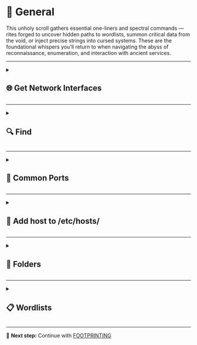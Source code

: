 # 🧠 General

This unholy scroll gathers essential one-liners and spectral commands — rites forged to uncover hidden paths to wordlists, summon critical data from the void, or inject precise strings into cursed systems. These are the foundational whispers you’ll return to when navigating the abyss of reconnaissance, enumeration, and interaction with ancient services.

---

<details>
<summary><h2>🌐 Get Network Interfaces</h2></summary>

<details>
<summary><h3>🪟 Windows</h3></summary>

<details>
<summary><h4>PowerShell</h4></summary>

List all IPv4 addresses with interface names (detailed)  

```powershell
Get-NetIPAddress -AddressFamily IPv4 | Format-Table InterfaceAlias, IPAddress
```

List interfaces with IPv4 addresses (filtered, concise)  

```powershell
Get-NetIPConfiguration | Where-Object { $_.IPv4Address } | Select-Object InterfaceAlias, @{n='IPv4';e={$_.IPv4Address.IPAddress}}
```

</details>

<details>
<summary><h4>CMD</h4></summary>

REM Show all network configuration details

```cmd
ipconfig /all
```

REM Show only IPv4 addresses and adapter names

```cmd
ipconfig /all | findstr /R /C:"IPv4 Address" /C:"adapter"
```

</details>

</details>

<details>
<summary><h3>🐧 Linux</h3></summary>

Show all network interfaces and addresses (modern)

```bash
ip addr
```

One-line summary of all interfaces and addresses

```bash
ip -o addr | awk -F ' +|/' '/inet/ {print $2, $4}'
```

One-line summary of IPv4 addresses only

```bash
ip -4 -o addr | awk -F ' +|/' '/inet/ {print $2, $4}'
```

Legacy: Show all interfaces and IPv4 addresses

```bash
ifconfig -a | grep -w inet | awk '{print $1, $2}'
```

</details>

</details>

---

<details>
<summary><h2>🔍 Find</h2></summary>

<details>
<summary><h3>🪟 Windows</h3></summary>

<details>
<summary><h4>PowerShell</h4></summary>

Recursively find files named flag.txt and show full paths

```powershell
Get-ChildItem -Path C:\ -Recurse -Filter "flag.txt" -File -ErrorAction SilentlyContinue | Select-Object FullName
```

</details>

<details>
<summary><h4>CMD</h4></summary>

Recursively search for flag.txt from current directory

```cmd
dir flag.txt /S /P
```

</details>
</details>

<details>
<summary><h3>🐧 Linux</h3></summary>

Recursively find files named flag.txt, suppress errors

```bash
find / -type f -iname flag.txt 2>/dev/null
```

Find files by extension

```bash
for ext in $(echo ".txt .env .xls .xls* .xltx .od* .doc .doc* .pdf .pot .pot* .pp*");do echo -e "\nFile extension: " $ext; find / -name *$ext 2>/dev/null | grep -v "lib\|fonts\|share\|core" ;done
```

Find SSH Keys

```bash
grep -rnE '^\-{5}BEGIN [A-Z0-9]+ PRIVATE KEY\-{5}$' /* 2>/dev/null
```

</details>

</details>

---

<details>
<summary><h2>🚢 Common Ports</h2></summary>

| TCP Port | TCP Service                         | UDP Port | UDP Service            |
|----------|--------------------------------------|----------|-------------------------|
| 1        | tcpmux                               | 1        | N/A                     |
| 3        | CompressNET                          | 7        | Echo                    |
| 5        | RJE                                  | 9        | Discard                 |
| 7        | Echo                                 | 17       | QOTD                    |
| 9        | Discard                              | 19       | Chargen                 |
| 11       | SYSTAT                               | 37       | Time                    |
| 13       | Daytime                              | 49       | TACACS                  |
| 17       | QOTD                                 | 53       | DNS                     |
| 18       | Message Send Protocol                | 67       | DHCP Server             |
| 19       | Chargen                              | 68       | DHCP Client             |
| 20       | FTP Data                             | 69       | TFTP                    |
| 21       | FTP Control                          | 111      | RPCbind                 |
| 22       | SSH                                  | 123      | NTP                     |
| 23       | Telnet                               | 135      | MS RPC                  |
| 25       | SMTP                                 | 137      | NetBIOS Name Service    |
| 37       | Time                                 | 138      | NetBIOS Datagram        |
| 39       | RLP                                  | 161      | SNMP                    |
| 42       | WINS Replication                     | 162      | SNMP Trap               |
| 43       | WHOIS                                | 177      | XDMCP                   |
| 49       | TACACS                               | 500      | ISAKMP                  |
| 53       | DNS                                  | 514      | Syslog                  |
| 70       | Gopher                               | 520      | RIP                     |
| 79       | Finger                               | 631      | IPP                     |
| 80       | HTTP                                 | 1434     | MSSQL Monitor           |
| 88       | Kerberos                             | 1645     | RADIUS (alt)            |
| 109      | POP2                                 | 1646     | RADIUS Accounting       |
| 110      | POP3                                 | 1812     | RADIUS                  |
| 111      | RPCbind                              | 1813     | RADIUS Accounting       |
| 113      | Ident                                | 2049     | NFS                     |
| 119      | NNTP                                 | 2222     | DirectAdmin             |
| 123      | NTP                                  | 3306     | MySQL                   |
| 135      | MS RPC                               | 3456     | VAT                     |
| 139      | NetBIOS                              | 3702     | WS-Discovery            |
| 143      | IMAP                                 | 4500     | IPsec NAT-T             |
| 161      | SNMP                                 | 5353     | mDNS                    |
| 179      | BGP                                  | 5060     | SIP                     |
| 194      | IRC                                  | 5355     | LLMNR                   |
| 201      | AppleTalk                            | 6000     | X11                     |
| 220      | IMAP3                                | 10000    | Webmin                  |
| 389      | LDAP                                 | 17185    | Sounds Virtual          |
| 443      | HTTPS                                | 49152    | Windows RPC Dynamic     |
| 445      | SMB                                  |          |                         |
| 464      | Kerberos Change/Set Password         |          |                         |
| 465      | SMTPS                                |          |                         |
| 514      | Shell                                |          |                         |
| 515      | Printer                              |          |                         |
| 543      | Kerberos login                       |          |                         |
| 544      | Kerberos shell                       |          |                         |
| 548      | AFP                                  |          |                         |
| 554      | RTSP                                 |          |                         |
| 587      | SMTP Submission                      |          |                         |
| 631      | IPP                                  |          |                         |
| 636      | LDAPS                                |          |                         |
| 646      | LDP                                  |          |                         |
| 873      | rsync                                |          |                         |
| 990      | FTPS                                 |          |                         |
| 993      | IMAPS                                |          |                         |
| 995      | POP3S                                |          |                         |
| 1025     | Microsoft RPC                        |          |                         |
| 1080     | SOCKS                                |          |                         |
| 1194     | OpenVPN                              |          |                         |
| 1433     | MSSQL                                |          |                         |
| 1434     | MSSQL Monitor                        |          |                         |
| 1521     | Oracle DB                            |          |                         |
| 1723     | PPTP                                 |          |                         |
| 2049     | NFS                                  |          |                         |
| 2082     | cPanel                               |          |                         |
| 2083     | cPanel SSL                           |          |                         |
| 2100     | Oracle XDB                           |          |                         |
| 2483     | Oracle DB Listener                   |          |                         |
| 2484     | Oracle DB Listener SSL               |          |                         |
| 3128     | Squid Proxy                          |          |                         |
| 3306     | MySQL                                |          |                         |
| 3389     | RDP                                  |          |                         |
| 3690     | Subversion                           |          |                         |
| 4444     | Metasploit                           |          |                         |
| 4664     | Google Desktop                       |          |                         |
| 4899     | Radmin                               |          |                         |
| 5000     | UPnP                                 |          |                         |
| 5060     | SIP                                  |          |                         |
| 5432     | PostgreSQL                           |          |                         |
| 5500     | VNC                                  |          |                         |
| 5631     | pcAnywhere                           |          |                         |
| 5900     | VNC                                  |          |                         |
| 6000     | X11                                  |          |                         |
| 6667     | IRC                                  |          |                         |
| 7000     | AFS                                  |          |                         |
| 8000     | HTTP Alt                             |          |                         |
| 8080     | HTTP Proxy                           |          |                         |
| 8443     | HTTPS Alt                            |          |                         |
| 8888     | HTTP Alt                             |          |                         |
| 9100     | Printer                              |          |                         |
| 9999     | Abyss Web Server                     |          |                         |
| 10000    | Webmin                               |          |                         |
| 32768    | Windows RPC                          |          |                         |
| 49152    | Windows RPC Dynamic                  |          |                         |

</details>


---

<details>
<summary><h2>📝 Add host to /etc/hosts/</summary>
  
```bash
echo "<IP> <DOMAIN>" | sudo tee -a /etc/hosts
```
  
</details>

---

<details>
<summary><h2>📁 Folders</summary>
  
```bash
tree .
```
  
</details>

---

<details>
<summary><h2>📋 Wordlists</summary>

```bash
# APIs
/usr/share/seclists/Discovery/Web-Content/api/api-endpoints.txt

# Subdomains and VHOSTS
/usr/share/seclists/Discovery/DNS/subdomains-top1million-5000.txt
/usr/share/seclists/Discovery/Web-Content/vhosts.txt

# Generic Files and Routes
/usr/share/wordlists/dirb/common.txt
/usr/share/seclists/Discovery/Web-Content/raft-medium-directories.txt
/usr/share/seclists/Discovery/Web-Content/raft-medium-files.txt
/usr/share/seclists/Discovery/Web-Content/Common-DB-Backups.txt
/usr/share/seclists/Discovery/Web-Content/Configuration-Files.txt
/usr/share/seclists/Discovery/Web-Content/Logs.txt

# Specific Technologies
/usr/share/seclists/Discovery/Web-Content/CMS/wordpress.txt
/usr/share/seclists/Discovery/Web-Content/jenkins.txt
/usr/share/seclists/Discovery/Web-Content/cloud-metadata.txt

# Users
/usr/share/seclists/Usernames/xato-net-10-million-usernames.txt
/usr/share/seclists/Usernames/top-usernames-shortlist.txt

# Passwords
/usr/share/wordlists/rockyou.txt
/usr/share/seclists/Passwords/Common-Credentials/10-million-password-list-top-100.txt
```

</details>

---

📘 **Next step:** Continue with [FOOTPRINTING](./01-footprinting.md)
